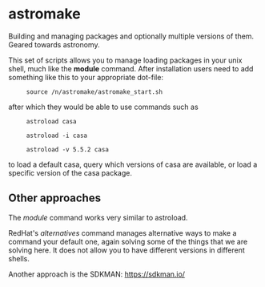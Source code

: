 # astromake

Building and managing packages and optionally multiple versions of them.  Geared towards astronomy.

This set of scripts allows you to manage loading packages in your unix shell, much like the **module** command. After
installation users need to add something like this to your appropriate dot-file:

	     source /n/astromake/astromake_start.sh
	     
after which they would be able to use commands such as

	     astroload casa

	     astroload -i casa

	     astroload -v 5.5.2 casa

to load a default casa, query which versions of casa are available, or load a specific version of the casa package.

## Other approaches

The *module* command works very similar to astroload.

RedHat's *alternatives* command manages alternative ways to make a command your default one, again
solving some of the things that we are solving here. It does not allow you to have different versions
in different shells.

Another approach is the SDKMAN: https://sdkman.io/
